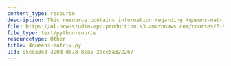```yaml
---
content_type: resource
description: This resource contains information regarding 4queens-matrix.py.
file: https://ol-ocw-studio-app-production.s3.amazonaws.com/courses/6-s095-programming-for-the-puzzled-january-iap-2018/05eea3c3320dd6788ea52ace5a322267_4queens-matrix.py
file_type: text/python-source
resourcetype: Other
title: 4queens-matrix.py
uid: 05eea3c3-320d-d678-8ea5-2ace5a322267
---
```

